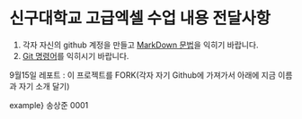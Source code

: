 # 신구대학교 고급엑셀 수업 내용 전달사항

1. 각자 자신의 github 계정을 만들고 [MarkDown 문법]을 익히기 바랍니다.
2. [Git 명령어]를 익히시기 바랍니다.

9월15일 레포트 : 이 프로젝트를 FORK(각자 자기 Github에 가져가서 아래에 지금 이름과 자기 소개 달기)

example} 송상준 0001

[MarkDown 문법]: http://scriptogr.am/myevan/post/markdown-syntax-guide-for-scriptogram
[Git 명령어]: http://blog.outsider.ne.kr/572

